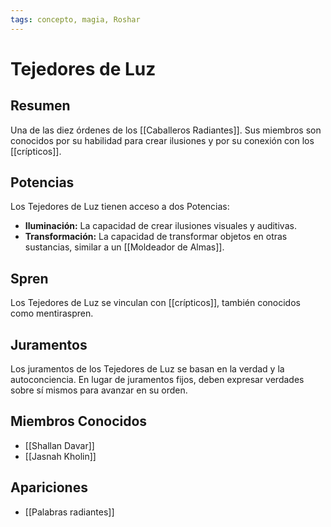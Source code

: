 ```yaml
---
tags: concepto, magia, Roshar
---
```


# Tejedores de Luz

## Resumen
Una de las diez órdenes de los [[Caballeros Radiantes]]. Sus miembros son conocidos por su habilidad para crear ilusiones y por su conexión con los [[crípticos]].

## Potencias
Los Tejedores de Luz tienen acceso a dos Potencias:
- **Iluminación:** La capacidad de crear ilusiones visuales y auditivas.
- **Transformación:** La capacidad de transformar objetos en otras sustancias, similar a un [[Moldeador de Almas]].

## Spren
Los Tejedores de Luz se vinculan con [[crípticos]], también conocidos como mentiraspren.

## Juramentos
Los juramentos de los Tejedores de Luz se basan en la verdad y la autoconciencia. En lugar de juramentos fijos, deben expresar verdades sobre sí mismos para avanzar en su orden.

## Miembros Conocidos
* [[Shallan Davar]]
* [[Jasnah Kholin]]

## Apariciones
* [[Palabras radiantes]]
